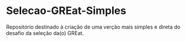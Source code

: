 # Selecao-GREat-Simples
Repositório destinado à criação de uma verção mais simples e direta do desafio da seleção da(o) GREat.
